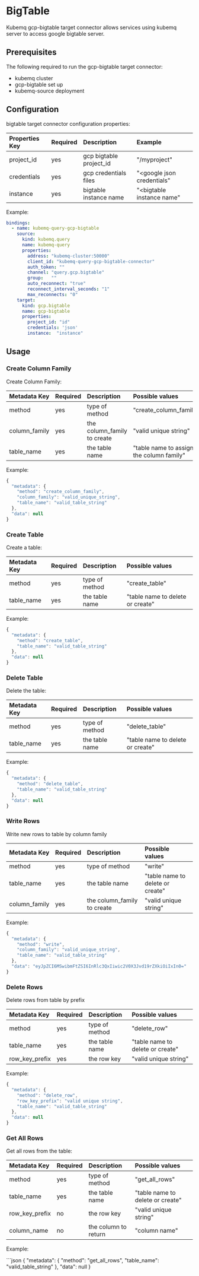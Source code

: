 # BigTable

Kubemq gcp-bigtable target connector allows services using kubemq server to access google bigtable server.

## Prerequisites

The following required to run the gcp-bigtable target connector:

* kubemq cluster
* gcp-bigtable set up
* kubemq-source deployment

## Configuration

bigtable target connector configuration properties:

| Properties Key | Required | Description | Example |
| :--- | :--- | :--- | :--- |
| project\_id | yes | gcp bigtable project\_id | "/myproject" |
| credentials | yes | gcp credentials files | "&lt;google json credentials" |
| instance | yes | bigtable instance name | "&lt;bigtable instance name" |

Example:

```yaml
bindings:
  - name: kubemq-query-gcp-bigtable
    source:
      kind: kubemq.query
      name: kubemq-query
      properties:
        address: "kubemq-cluster:50000"
        client_id: "kubemq-query-gcp-bigtable-connector"
        auth_token: ""
        channel: "query.gcp.bigtable"
        group:   ""
        auto_reconnect: "true"
        reconnect_interval_seconds: "1"
        max_reconnects: "0"
    target:
      kind: gcp.bigtable
      name: gcp-bigtable
      properties:
        project_id: "id"
        credentials: 'json'
        instance:  "instance"
```

## Usage

### Create Column Family

Create Column Family:

| Metadata Key | Required | Description | Possible values |
| :--- | :--- | :--- | :--- |
| method | yes | type of method | "create\_column\_family" |
| column\_family | yes | the column\_family to create | "valid unique string" |
| table\_name | yes | the table name | "table name to assign the column family" |

Example:

```javascript
{
  "metadata": {
    "method": "create_column_family",
    "column_family": "valid_unique_string",
    "table_name": "valid_table_string"
  },
  "data": null
}
```

### Create Table

Create a table:

| Metadata Key | Required | Description | Possible values |
| :--- | :--- | :--- | :--- |
| method | yes | type of method | "create\_table" |
| table\_name | yes | the table name | "table name to delete or create" |

Example:

```javascript
{
  "metadata": {
    "method": "create_table",
    "table_name": "valid_table_string"
  },
  "data": null
}
```

### Delete Table

Delete the table:

| Metadata Key | Required | Description | Possible values |
| :--- | :--- | :--- | :--- |
| method | yes | type of method | "delete\_table" |
| table\_name | yes | the table name | "table name to delete or create" |

Example:

```javascript
{
  "metadata": {
    "method": "delete_table",
    "table_name": "valid_table_string"
  },
  "data": null
}
```

### Write Rows

Write new rows to table by column family

| Metadata Key | Required | Description | Possible values |
| :--- | :--- | :--- | :--- |
| method | yes | type of method | "write" |
| table\_name | yes | the table name | "table name to delete or create" |
| column\_family | yes | the column\_family to create | "valid unique string" |

Example:

```javascript
{
  "metadata": {
    "method": "write",
    "column_family": "valid_unique_string",
    "table_name": "valid_table_string"
  },
  "data": "eyJpZCI6MSwibmFtZSI6InRlc3QxIiwic2V0X3Jvd19rZXkiOiIxIn0="
}
```

### Delete Rows

Delete rows from table by prefix

| Metadata Key | Required | Description | Possible values |
| :--- | :--- | :--- | :--- |
| method | yes | type of method | "delete\_row" |
| table\_name | yes | the table name | "table name to delete or create" |
| row\_key\_prefix | yes | the row key | "valid unique string" |

Example:

```javascript
{
  "metadata": {
    "method": "delete_row",
    "row_key_prefix": "valid unique string",
    "table_name": "valid_table_string"
  },
  "data": null
}
```

### Get All Rows

Get all rows from the table:

| Metadata Key | Required | Description | Possible values |
| :--- | :--- | :--- | :--- |
| method | yes | type of method | "get\_all\_rows" |
| table\_name | yes | the table name | "table name to delete or create" |
| row\_key\_prefix | no | the row key | "valid unique string" |
| column\_name | no | the column to return | "column name" |

Example:

\`\`\`json { "metadata": { "method": "get\_all\_rows", "table\_name": "valid\_table\_string" }, "data": null }

